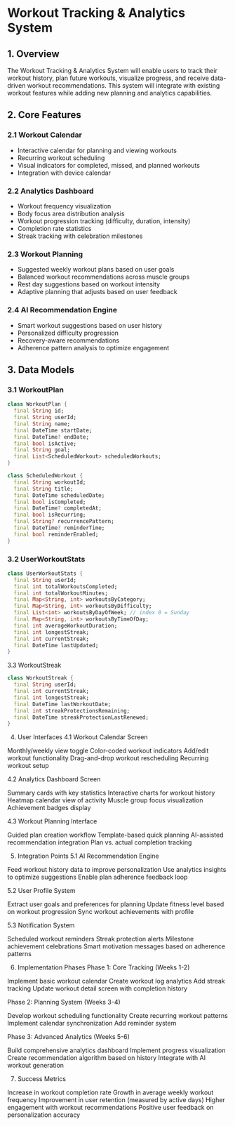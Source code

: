 # Workout Tracking & Analytics System

## 1. Overview

The Workout Tracking & Analytics System will enable users to track their workout history, plan future workouts, visualize progress, and receive data-driven workout recommendations. This system will integrate with existing workout features while adding new planning and analytics capabilities.

## 2. Core Features

### 2.1 Workout Calendar
- Interactive calendar for planning and viewing workouts
- Recurring workout scheduling
- Visual indicators for completed, missed, and planned workouts
- Integration with device calendar

### 2.2 Analytics Dashboard
- Workout frequency visualization
- Body focus area distribution analysis
- Workout progression tracking (difficulty, duration, intensity)
- Completion rate statistics
- Streak tracking with celebration milestones

### 2.3 Workout Planning
- Suggested weekly workout plans based on user goals
- Balanced workout recommendations across muscle groups
- Rest day suggestions based on workout intensity
- Adaptive planning that adjusts based on user feedback

### 2.4 AI Recommendation Engine
- Smart workout suggestions based on user history
- Personalized difficulty progression
- Recovery-aware recommendations
- Adherence pattern analysis to optimize engagement

## 3. Data Models

### 3.1 WorkoutPlan
```dart
class WorkoutPlan {
  final String id;
  final String userId;
  final String name;
  final DateTime startDate;
  final DateTime? endDate;
  final bool isActive;
  final String goal;
  final List<ScheduledWorkout> scheduledWorkouts;
}

class ScheduledWorkout {
  final String workoutId;
  final String title;
  final DateTime scheduledDate;
  final bool isCompleted;
  final DateTime? completedAt;
  final bool isRecurring;
  final String? recurrencePattern;
  final DateTime? reminderTime;
  final bool reminderEnabled;
}
```
### 3.2 UserWorkoutStats
```dart
class UserWorkoutStats {
  final String userId;
  final int totalWorkoutsCompleted;
  final int totalWorkoutMinutes;
  final Map<String, int> workoutsByCategory;
  final Map<String, int> workoutsByDifficulty;
  final List<int> workoutsByDayOfWeek; // index 0 = Sunday
  final Map<String, int> workoutsByTimeOfDay;
  final int averageWorkoutDuration;
  final int longestStreak;
  final int currentStreak;
  final DateTime lastUpdated;
}
```
3.3 WorkoutStreak
```dart
class WorkoutStreak {
  final String userId;
  final int currentStreak;
  final int longestStreak;
  final DateTime lastWorkoutDate;
  final int streakProtectionsRemaining;
  final DateTime streakProtectionLastRenewed;
}
```

4. User Interfaces
4.1 Workout Calendar Screen

Monthly/weekly view toggle
Color-coded workout indicators
Add/edit workout functionality
Drag-and-drop workout rescheduling
Recurring workout setup

4.2 Analytics Dashboard Screen

Summary cards with key statistics
Interactive charts for workout history
Heatmap calendar view of activity
Muscle group focus visualization
Achievement badges display

4.3 Workout Planning Interface

Guided plan creation workflow
Template-based quick planning
AI-assisted recommendation integration
Plan vs. actual completion tracking

5. Integration Points
5.1 AI Recommendation Engine

Feed workout history data to improve personalization
Use analytics insights to optimize suggestions
Enable plan adherence feedback loop

5.2 User Profile System

Extract user goals and preferences for planning
Update fitness level based on workout progression
Sync workout achievements with profile

5.3 Notification System

Scheduled workout reminders
Streak protection alerts
Milestone achievement celebrations
Smart motivation messages based on adherence patterns

6. Implementation Phases
Phase 1: Core Tracking (Weeks 1-2)

Implement basic workout calendar
Create workout log analytics
Add streak tracking
Update workout detail screen with completion history

Phase 2: Planning System (Weeks 3-4)

Develop workout scheduling functionality
Create recurring workout patterns
Implement calendar synchronization
Add reminder system

Phase 3: Advanced Analytics (Weeks 5-6)

Build comprehensive analytics dashboard
Implement progress visualization
Create recommendation algorithm based on history
Integrate with AI workout generation

7. Success Metrics

Increase in workout completion rate
Growth in average weekly workout frequency
Improvement in user retention (measured by active days)
Higher engagement with workout recommendations
Positive user feedback on personalization accuracy